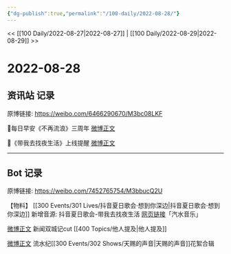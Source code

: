 ```yaml
---
{"dg-publish":true,"permalink":"/100-daily/2022-08-28/"}
---
```



<< [[100 Daily/2022-08-27\|2022-08-27]] | [[100 Daily/2022-08-29\|2022-08-29]] >>

# 2022-08-28

## 资讯站 记录

原博链接: https://weibo.com/6466290670/M3bc08LKF

🌟每日早安《不再流浪》三周年 [微博正文](https://weibo.com/detail/4807344436019630)

🌟《带我去找夜生活》上线提醒 [微博正文](https://weibo.com/detail/4807385279889602)

---
## Bot 记录

原博链接: https://weibo.com/7452765754/M3bbucQ2U

【物料】
[[300 Events/301 Lives/抖音夏日歌会·想到你深边\|抖音夏日歌会·想到你深边]] 新增音源:
抖音夏日歌会-带我去找夜生活
[网页链接](https://weibo.cn/sinaurl?u=https%3A%2F%2Fqishui.douyin.com%2Fs%2FjWd1CSf%2F)「汽水音乐」

[微博正文](https://weibo.com/detail/4807410243602453) 新闻双城记cut [[400 Topics/他人提及\|他人提及]]

[微博正文](https://weibo.com/detail/4807558362044067) 流水纪[[300 Events/302 Shows/天赐的声音\|天赐的声音]]花絮合辑
